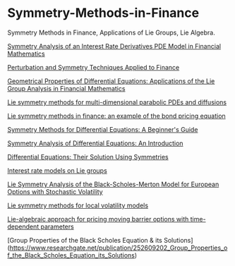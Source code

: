 # Symmetry-Methods-in-Finance
Symmetry Methods in Finance, Applications of Lie Groups, Lie Algebra.

[Symmetry Analysis of an Interest Rate Derivatives PDE Model in Financial Mathematics](https://www.mdpi.com/2073-8994/11/8/1056/htm)

[Perturbation and Symmetry Techniques Applied to Finance](https://www.econbiz.de/Record/perturbation-and-symmetry-techniques-applied-to-finance-taylor-stephen/10010418488)

[Geometrical Properties of Differential Equations: Applications of the Lie Group Analysis in Financial Mathematics](https://www.worldscientific.com/worldscibooks/10.1142/9549)

[Lie symmetry methods for multi-dimensional parabolic PDEs and diffusions](https://doi.org/10.1016/j.jde.2011.09.024)

[Lie symmetry methods in finance: an example of the bond pricing equation](https://www.researchgate.net/publication/44262087_Lie_Symmetry_Methods_in_Finance_-_An_Example_of_the_Bond_Pricing_Equation)

[Symmetry Methods for Differential Equations: A Beginner's Guide](https://www.cambridge.org/core/books/symmetry-methods-for-differential-equations/805DEEB7D5D0D2040A3A8444B1C8A33E)

[Symmetry Analysis of Differential Equations: An Introduction](https://www.wiley.com/en-us/Symmetry+Analysis+of+Differential+Equations%3A+An+Introduction-p-9781118721407)

[Differential Equations: Their Solution Using Symmetries](https://www.cambridge.org/gb/academic/subjects/physics/theoretical-physics-and-mathematical-physics/differential-equations-their-solution-using-symmetries)

[Interest rate models on Lie groups](https://www.tandfonline.com/doi/abs/10.1080/14697680903468963?src=recsys&journalCode=rquf20)

[Lie Symmetry Analysis of the Black-Scholes-Merton Model for European Options with Stochastic Volatility](https://arxiv.org/abs/1508.06797)

[Lie symmetry methods for local volatility models](https://doi.org/10.1016/j.spa.2019.10.009)

[Lie-algebraic approach for pricing moving barrier options with time-dependent parameters](https://doi.org/10.1016/j.jmaa.2005.11.068)

[Group Properties of the Black Scholes Equation & its Solutions] (https://www.researchgate.net/publication/252609202_Group_Properties_of_the_Black_Scholes_Equation_its_Solutions)










